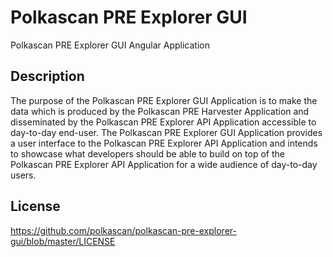 # Polkascan PRE Explorer GUI
Polkascan PRE Explorer GUI Angular Application

## Description
The purpose of the Polkascan PRE Explorer GUI Application is to make the data which is produced by the Polkascan PRE Harvester Application and disseminated by the Polkascan PRE Explorer API Application accessible to day-to-day end-user. The Polkascan PRE Explorer GUI Application provides a user interface to the Polkascan PRE Explorer API Application and intends to showcase what developers should be able to build on top of the Polkascan PRE Explorer API Application for a wide audience of day-to-day users.

## License
https://github.com/polkascan/polkascan-pre-explorer-gui/blob/master/LICENSE
